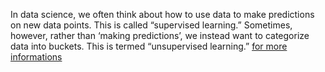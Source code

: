 In data science, we often think about how to use data to make predictions on new data points. This is called “supervised learning.” Sometimes, 
however, rather than ‘making predictions’, we instead want to categorize data into buckets. This is termed “unsupervised learning.” [for more informations](https://www.analyticsvidhya.com/blog/2016/11/an-introduction-to-clustering-and-different-methods-of-clustering/)


